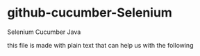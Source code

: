 # github-cucumber-Selenium
Selenium Cucumber Java 

this file is made with plain text that can help us with the following
